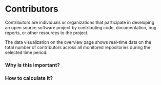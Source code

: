 # Contributors

Contributors are individuals or organizations that participate in developing an open source software project by contributing code, documentation, bug reports, or other resources to the project.

The data visualization on the overview page shows real-time data on the total number of contributors across all monitored repositories during the selected time period.

### Why is this important?

### How to calculate it?





